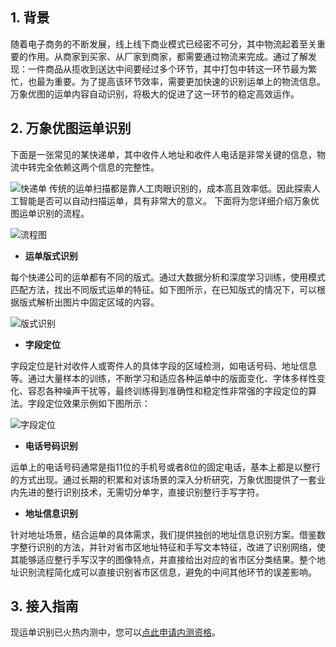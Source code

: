 ## 1. 背景

随着电子商务的不断发展，线上线下商业模式已经密不可分，其中物流起着至关重要的作用。从商家到买家、从厂家到商家，都需要通过物流来完成。通过了解发现：一件商品从揽收到送达中间要经过多个环节，其中打包中转这一环节最为繁忙，也最为重要。为了提高该环节效率，需要更加快速的识别运单上的物流信息。万象优图的运单内容自动识别，将极大的促进了这一环节的稳定高效运作。

## 2. 万象优图运单识别
下面是一张常见的某快递单，其中收件人地址和收件人电话是非常关键的信息，物流中转完全依赖这两个信息的完整性。

![快递单](http://imgcache.tce.fsphere.cn/static/mc.qcloudimg.com/static/img/80f5a9952637d3b78a9e3cbad12722fc/image.png)
传统的运单扫描都是靠人工肉眼识别的，成本高且效率低。因此探索人工智能是否可以自动扫描运单，具有非常大的意义。
下面将为您详细介绍万象优图运单识别的流程。

![流程图](http://imgcache.tce.fsphere.cn/static/mc.qcloudimg.com/static/img/0a1df1a701ca11070a239f92ecb4f068/image.png)



- **运单版式识别**

每个快递公司的运单都有不同的版式。通过大数据分析和深度学习训练，使用模式匹配方法，找出不同版式运单的特征。如下图所示，在已知版式的情况下，可以根据版式解析出图片中固定区域的内容。

![版式识别](http://imgcache.tce.fsphere.cn/static/mc.qcloudimg.com/static/img/035345b0be5643055edd6e40310ca162/image.png)

- **字段定位**

字段定位是针对收件人或寄件人的具体字段的区域检测，如电话号码、地址信息等。通过大量样本的训练，不断学习和适应各种运单中的版面变化、字体多样性变化、容忍各种噪声干扰等，最终训练得到准确性和稳定性非常强的字段定位的算法。字段定位效果示例如下图所示：

![字段定位](http://imgcache.tce.fsphere.cn/static/mc.qcloudimg.com/static/img/c255bb0d8660460e24c54efeaeb1b479/image.png)

- **电话号码识别**

运单上的电话号码通常是指11位的手机号或者8位的固定电话，基本上都是以整行的方式出现。通过长期的积累和对该场景的深入分析研究，万象优图提供了一套业内先进的整行识别技术，无需切分单字，直接识别整行手写字符。

- **地址信息识别**

针对地址场景，结合运单的具体需求，我们提供独创的地址信息识别方案。借鉴数字整行识别的方法，并针对省市区地址特征和手写文本特征，改进了识别网络，使其能够适应整行手写汉字的图像特点，并直接给出对应的省市区分类结果。整个地址识别流程简化成可以直接识别省市区信息，避免的中间其他环节的误差影响。

## 3. 接入指南

现运单识别已火热内测中，您可以[点此申请内测资格](http://tce.fsphere.cn/doc/product/275/6811)。







